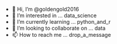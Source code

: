 - 👋 Hi, I’m @goldengold2016
- 👀 I’m interested in ... data_science
- 🌱 I’m currently learning ... python_and_r
- 💞️ I’m looking to collaborate on ... data
- 📫 How to reach me ... drop_a_message

<!---
goldengold2016/goldengold2016 is a ✨ special ✨ repository because its `README.md` (this file) appears on your GitHub profile.
You can click the Preview link to take a look at your changes.
--->
